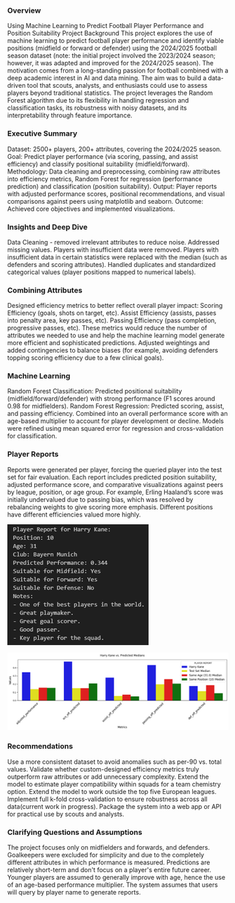 ### Overview

Using Machine Learning to Predict Football Player Performance and Position Suitability
Project Background
This project explores the use of machine learning to predict football player performance and identify viable positions (midfield or forward or defender) using the 2024/2025 football season dataset (note: the initial project involved the 2023/2024 season; however, it was adapted and improved for the 2024/2025 season).
The motivation comes from a long-standing passion for football combined with a deep academic interest in AI and data mining. The aim was to build a data-driven tool that scouts, analysts, and enthusiasts could use to assess players beyond traditional statistics.
The project leverages the Random Forest algorithm due to its flexibility in handling regression and classification tasks, its robustness with noisy datasets, and its interpretability through feature importance.

### Executive Summary

Dataset: 2500+ players, 200+ attributes, covering the 2024/2025 season.
Goal: Predict player performance (via scoring, passing, and assist efficiency) and classify positional suitability (midfield/forward).
Methodology: Data cleaning and preprocessing, combining raw attributes into efficiency metrics, Random Forest for regression (performance prediction) and classification (position suitability).
Output: Player reports with adjusted performance scores, positional recommendations, and visual comparisons against peers using matplotlib and seaborn.
Outcome: Achieved core objectives and implemented visualizations.

### Insights and Deep Dive


Data Cleaning - removed irrelevant attributes to reduce noise.
Addressed missing values. Players with insufficient data were removed. Players with insufficient data in certain statistics were replaced with the median (such as defenders and scoring attributes).
Handled duplicates and standardized categorical values (player positions mapped to numerical labels).

### Combining Attributes
Designed efficiency metrics to better reflect overall player impact:
Scoring Efficiency (goals, shots on target, etc).
Assist Efficiency (assists, passes into penalty area, key passes, etc).
Passing Efficiency (pass completion, progressive passes, etc).
These metrics would reduce the number of attributes we needed to use and help the machine learning model generate more efficient and sophisticated predictions.
Adjusted weightings and added contingencies to balance biases (for example, avoiding defenders topping scoring efficiency due to a few clinical goals).

### Machine Learning
Random Forest Classification: Predicted positional suitability (midfield/forward/defender) with strong performance (F1 scores around 0.98 for midfielders).
Random Forest Regression: Predicted scoring, assist, and passing efficiency. Combined into an overall performance score with an age-based multiplier to account for player development or decline.
Models were refined using mean squared error for regression and cross-validation for classification.

### Player Reports
Reports were generated per player, forcing the queried player into the test set for fair evaluation.
Each report includes predicted position suitability, adjusted performance score, and comparative visualizations against peers by league, position, or age group.
For example, Erling Haaland’s score was initially undervalued due to passing bias, which was resolved by rebalancing weights to give scoring more emphasis. Different positions have different efficiencies valued more highly.

![image alt](https://github.com/Lucas-Coding/FootballML/blob/4c1b0e361bb5c4eb7627bcbba1400754ecf0c75c/Player%20Report.png)

![image alt](https://github.com/Lucas-Coding/FootballML/blob/581454413d8cf46250432059e3fe3e6e0efb1335/Harry%20Kane.png)


### Recommendations
Use a more consistent dataset to avoid anomalies such as per-90 vs. total values.
Validate whether custom-designed efficiency metrics truly outperform raw attributes or add unnecessary complexity.
Extend the model to estimate player compatibility within squads for a team chemistry option.
Extend the model to work outside the top five European leagues.
Implement full k-fold cross-validation to ensure robustness across all data(current work in progress).
Package the system into a web app or API for practical use by scouts and analysts.

### Clarifying Questions and Assumptions
The project focuses only on midfielders and forwards, and defenders. Goalkeepers were excluded for simplicity and due to the completely different attributes in which performance is measured.
Predictions are relatively short-term and don't focus on a player's entire future career.
Younger players are assumed to generally improve with age, hence the use of an age-based performance multiplier.
The system assumes that users will query by player name to generate reports.










